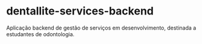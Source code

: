 # dentallite-services-backend

Aplicação backend de gestão de serviços em desenvolvimento, destinada a estudantes de odontologia.
